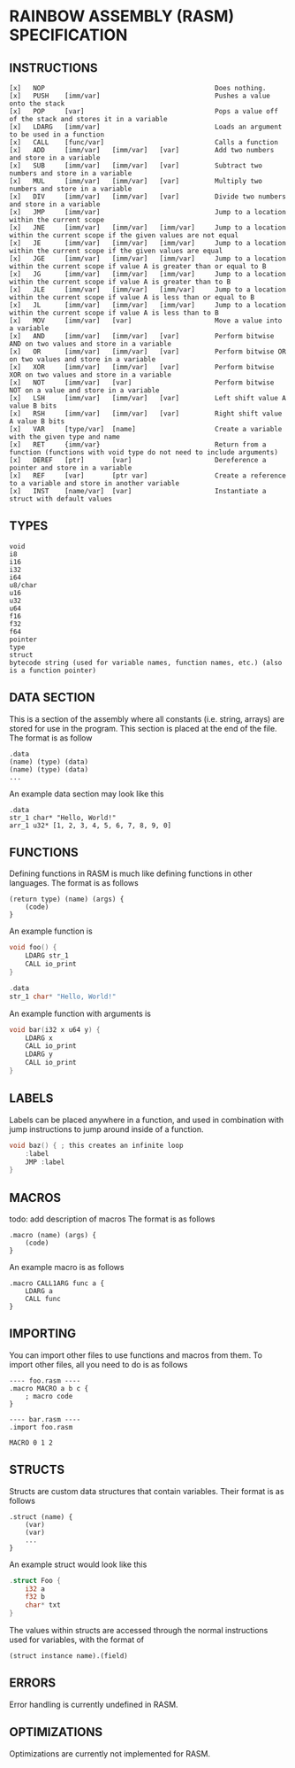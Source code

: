 # RAINBOW ASSEMBLY (RASM) SPECIFICATION

## INSTRUCTIONS

```
[x]   NOP                                           Does nothing.
[x]   PUSH    [imm/var]                             Pushes a value onto the stack
[x]   POP     [var]                                 Pops a value off of the stack and stores it in a variable
[x]   LDARG   [imm/var]                             Loads an argument to be used in a function
[x]   CALL    [func/var]                            Calls a function
[x]   ADD     [imm/var]   [imm/var]   [var]         Add two numbers and store in a variable
[x]   SUB     [imm/var]   [imm/var]   [var]         Subtract two numbers and store in a variable
[x]   MUL     [imm/var]   [imm/var]   [var]         Multiply two numbers and store in a variable
[x]   DIV     [imm/var]   [imm/var]   [var]         Divide two numbers and store in a variable
[x]   JMP     [imm/var]                             Jump to a location within the current scope
[x]   JNE     [imm/var]   [imm/var]   [imm/var]     Jump to a location within the current scope if the given values are not equal
[x]   JE      [imm/var]   [imm/var]   [imm/var]     Jump to a location within the current scope if the given values are equal
[x]   JGE     [imm/var]   [imm/var]   [imm/var]     Jump to a location within the current scope if value A is greater than or equal to B
[x]   JG      [imm/var]   [imm/var]   [imm/var]     Jump to a location within the current scope if value A is greater than to B
[x]   JLE     [imm/var]   [imm/var]   [imm/var]     Jump to a location within the current scope if value A is less than or equal to B
[x]   JL      [imm/var]   [imm/var]   [imm/var]     Jump to a location within the current scope if value A is less than to B
[x]   MOV     [imm/var]   [var]                     Move a value into a variable
[x]   AND     [imm/var]   [imm/var]   [var]         Perform bitwise AND on two values and store in a variable
[x]   OR      [imm/var]   [imm/var]   [var]         Perform bitwise OR on two values and store in a variable
[x]   XOR     [imm/var]   [imm/var]   [var]         Perform bitwise XOR on two values and store in a variable
[x]   NOT     [imm/var]   [var]                     Perform bitwise NOT on a value and store in a variable
[x]   LSH     [imm/var]   [imm/var]   [var]         Left shift value A value B bits
[x]   RSH     [imm/var]   [imm/var]   [var]         Right shift value A value B bits
[x]   VAR     [type/var]  [name]                    Create a variable with the given type and name
[x]   RET     {imm/var}                             Return from a function (functions with void type do not need to include arguments)
[x]   DEREF   [ptr]       [var]                     Dereference a pointer and store in a variable
[x]   REF     [var]       [ptr var]                 Create a reference to a variable and store in another variable
[x]   INST    [name/var]  [var]                     Instantiate a struct with default values
```

## TYPES

```
void
i8
i16
i32
i64
u8/char
u16
u32
u64
f16
f32
f64
pointer
type
struct
bytecode string (used for variable names, function names, etc.) (also is a function pointer)
```

## DATA SECTION
This is a section of the assembly where all constants (i.e. string, arrays) are stored for use in the program.
This section is placed at the end of the file.
The format is as follow
```
.data
(name) (type) (data)
(name) (type) (data)
...
```
An example data section may look like this
```
.data
str_1 char* "Hello, World!"
arr_1 u32* [1, 2, 3, 4, 5, 6, 7, 8, 9, 0]
```

## FUNCTIONS
Defining functions in RASM is much like defining functions in other languages.
The format is as follows
```
(return type) (name) (args) {
    (code)
}
```
An example function is
```c
void foo() {
    LDARG str_1
    CALL io_print
}

.data
str_1 char* "Hello, World!"
```
An example function with arguments is
```c
void bar(i32 x u64 y) {
    LDARG x
    CALL io_print
    LDARG y
    CALL io_print
}
```

## LABELS
Labels can be placed anywhere in a function, and used in combination with jump instructions to jump around inside of a function.
```c
void baz() { ; this creates an infinite loop
    :label
    JMP :label
}
```

## MACROS
todo: add description of macros
The format is as follows
```
.macro (name) (args) {
    (code)
}
```
An example macro is as follows
```
.macro CALL1ARG func a {
    LDARG a
    CALL func
}
```

## IMPORTING
You can import other files to use functions and macros from them.
To import other files, all you need to do is as follows
```
---- foo.rasm ----
.macro MACRO a b c {
    ; macro code
}

---- bar.rasm ----
.import foo.rasm

MACRO 0 1 2
```

## STRUCTS
Structs are custom data structures that contain variables.
Their format is as follows
```
.struct (name) {
    (var)
    (var)
    ...
}
```
An example struct would look like this
```rust
.struct Foo {
    i32 a
    f32 b
    char* txt
}
```
The values within structs are accessed through the normal instructions used for variables, with the format of
```
(struct instance name).(field)
```

## ERRORS
Error handling is currently undefined in RASM.

## OPTIMIZATIONS
Optimizations are currently not implemented for RASM.